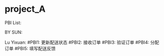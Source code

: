 # project_A
PBI List:

BY SUN:


Lu Yixuan: 
#PBI1: 更新配送状态
#PBI2: 接收订单
#PBI3: 验证订单
#PBI4: 分配订单
#PBI5: 填写配送反馈





